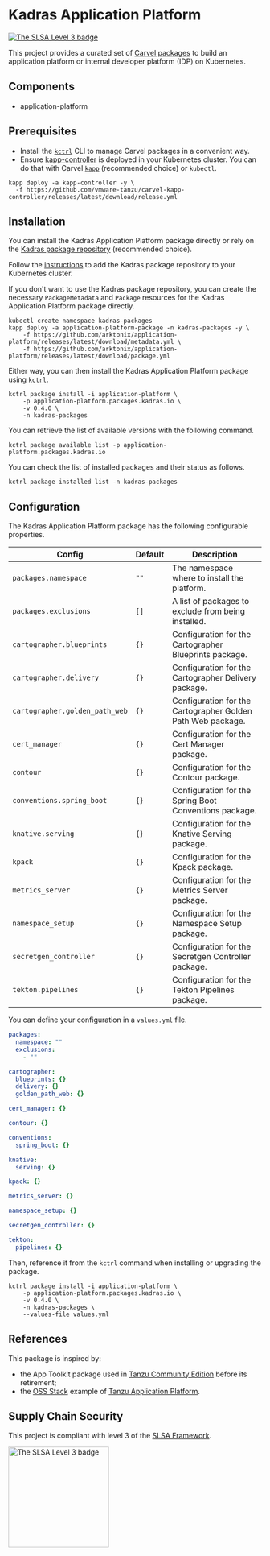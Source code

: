 # Kadras Application Platform

<a href="https://slsa.dev/spec/v0.1/levels"><img src="https://slsa.dev/images/gh-badge-level3.svg" alt="The SLSA Level 3 badge"></a>

This project provides a curated set of [Carvel packages](https://carvel.dev/kapp-controller/docs/latest/packaging) to build an application platform or internal developer platform (IDP) on Kubernetes. 

## Components

* application-platform

## Prerequisites

* Install the [`kctrl`](https://carvel.dev/kapp-controller/docs/latest/install/#installing-kapp-controller-cli-kctrl) CLI to manage Carvel packages in a convenient way.
* Ensure [kapp-controller](https://carvel.dev/kapp-controller) is deployed in your Kubernetes cluster. You can do that with Carvel
[`kapp`](https://carvel.dev/kapp/docs/latest/install) (recommended choice) or `kubectl`.

```shell
kapp deploy -a kapp-controller -y \
  -f https://github.com/vmware-tanzu/carvel-kapp-controller/releases/latest/download/release.yml
```

## Installation

You can install the Kadras Application Platform package directly or rely on the [Kadras package repository](https://github.com/arktonix/kadras-packages)
(recommended choice).

Follow the [instructions](https://github.com/arktonix/kadras-packages) to add the Kadras package repository to your Kubernetes cluster.

If you don't want to use the Kadras package repository, you can create the necessary `PackageMetadata` and
`Package` resources for the Kadras Application Platform package directly.

```shell
kubectl create namespace kadras-packages
kapp deploy -a application-platform-package -n kadras-packages -y \
    -f https://github.com/arktonix/application-platform/releases/latest/download/metadata.yml \
    -f https://github.com/arktonix/application-platform/releases/latest/download/package.yml
```

Either way, you can then install the Kadras Application Platform package using [`kctrl`](https://carvel.dev/kapp-controller/docs/latest/install/#installing-kapp-controller-cli-kctrl).

```shell
kctrl package install -i application-platform \
    -p application-platform.packages.kadras.io \
    -v 0.4.0 \
    -n kadras-packages
```

You can retrieve the list of available versions with the following command.

```shell
kctrl package available list -p application-platform.packages.kadras.io
```

You can check the list of installed packages and their status as follows.

```shell
kctrl package installed list -n kadras-packages
```

## Configuration

The Kadras Application Platform package has the following configurable properties.

| Config | Default | Description |
|-------|-------------------|-------------|
| `packages.namespace` | `""` | The namespace where to install the platform. |
| `packages.exclusions` | `[]` | A list of packages to exclude from being installed. |
| `cartographer.blueprints` | `{}` | Configuration for the Cartographer Blueprints package. |
| `cartographer.delivery` | `{}` | Configuration for the Cartographer Delivery package. |
| `cartographer.golden_path_web` | `{}` | Configuration for the Cartographer Golden Path Web package. |
| `cert_manager` | `{}` | Configuration for the Cert Manager package. |
| `contour` | `{}` | Configuration for the Contour package. |
| `conventions.spring_boot` | `{}` | Configuration for the Spring Boot Conventions package. |
| `knative.serving` | `{}` | Configuration for the Knative Serving package. |
| `kpack` | `{}` | Configuration for the Kpack package. |
| `metrics_server` | `{}` | Configuration for the Metrics Server package. |
| `namespace_setup` | `{}` | Configuration for the Namespace Setup package. |
| `secretgen_controller` | `{}` | Configuration for the Secretgen Controller package. |
| `tekton.pipelines` | `{}` | Configuration for the Tekton Pipelines package. |

You can define your configuration in a `values.yml` file.

```yaml
packages:
  namespace: ""
  exclusions:
    - ""

cartographer:
  blueprints: {}
  delivery: {}
  golden_path_web: {}

cert_manager: {}

contour: {}

conventions:
  spring_boot: {}

knative:
  serving: {}

kpack: {}

metrics_server: {}

namespace_setup: {}

secretgen_controller: {}

tekton:
  pipelines: {}
```

Then, reference it from the `kctrl` command when installing or upgrading the package.

```shell
kctrl package install -i application-platform \
    -p application-platform.packages.kadras.io \
    -v 0.4.0 \
    -n kadras-packages \
    --values-file values.yml
```

## References

This package is inspired by:

* the App Toolkit package used in [Tanzu Community Edition](https://github.com/vmware-tanzu/community-edition) before its retirement;
* the [OSS Stack](https://github.com/vrabbi/tap-oss) example of [Tanzu Application Platform](https://tanzu.vmware.com/application-platform).

## Supply Chain Security

This project is compliant with level 3 of the [SLSA Framework](https://slsa.dev).

<img src="https://slsa.dev/images/SLSA-Badge-full-level3.svg" alt="The SLSA Level 3 badge" width=200>
